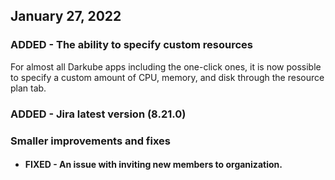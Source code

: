 ## January 27, 2022

### ADDED - The ability to specify custom resources
For almost all Darkube apps including the one-click ones, it is now possible to specify
a custom amount of CPU, memory, and disk through the resource plan tab.

### ADDED - Jira latest version (8.21.0)

### Smaller improvements and fixes
* #### FIXED - An issue with inviting new members to organization.

